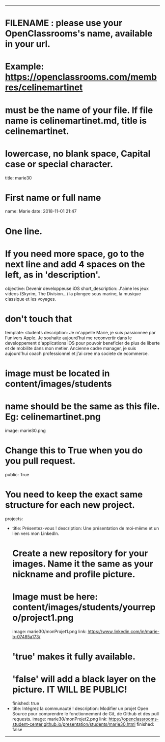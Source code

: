 ---

# FILENAME : please use your OpenClassrooms's name, available in your url.
# Example: https://openclassrooms.com/membres/celinemartinet
# must be the name of your file. If file name is celinemartinet.md, title is celinemartinet.
# lowercase, no blank space, Capital case or special character.
title: marie30

# First name or full name
name: Marie
date: 2018-11-01 21:47

# One line.
# If you need more space, go to the next line and add 4 spaces on the left, as in 'description'.
objective: Devenir developpeuse iOS
short_description: J'aime les jeux videos (Skyrim, The Division...) la plongee sous marine, la musique classique et les voyages.

# don't touch that
template: students
description:
    Je m'appelle Marie, je suis passionnee par l'univers Apple.
    Je souhaite aujourd'hui me reconvertir dans le developpement d'applications iOS
    pour pouvoir beneficier de plus de liberte et de mobilite dans mon metier.
    Ancienne cadre manager, je suis aujourd'hui coach professionnel et j'ai cree ma societe de ecommerce.
    
# image must be located in content/images/students
# name should be the same as this file. Eg: celinemartinet.png
image: marie30.png

# Change this to True when you do you pull request.
public: True

# You need to keep the exact same structure for each new project.
projects:
  - title: Présentez-vous !
    description: Une présentation de moi-même et un lien vers mon LinkedIn.
    # Create a new repository for your images. Name it the same as your nickname and profile picture.
    # Image must be here: content/images/students/yourrepo/project1.png
    image: marie30/monProjet1.png
    link: https://www.linkedin.com/in/marie-b-07485a173/
    # 'true' makes it fully available.
    # 'false' will add a black layer on the picture. IT WILL BE PUBLIC!
    finished: true
  - title: Intégrez la communauté !
    description: Modifier un projet Open Source pour comprendre le fonctionnement de Git, de Github et des pull requests. 
    image: marie30/monProjet2.png
    link: https://openclassrooms-student-center.github.io/presentation/students/marie30.html
    finished: false
  
---